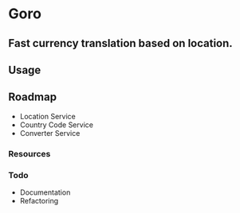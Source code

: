 # Goro

## Fast currency translation based on location.

## Usage

## Roadmap

* Location Service
* Country Code Service
* Converter Service

### Resources

### Todo

* Documentation
* Refactoring
